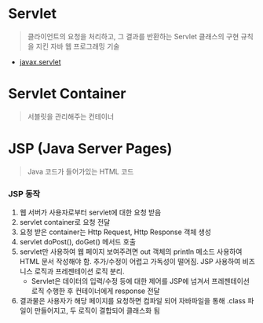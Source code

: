 # Servlet
> 클라이언트의 요청을 처리하고, 그 결과를 반환하는 Servlet 클래스의 구현 규칙을 지킨 자바 웹 프로그래밍 기술
- [javax.servlet](https://docs.oracle.com/javaee/7/api/overview-summary.html) 

# Servlet Container
> 서블릿을 관리해주는 컨테이너

# JSP (Java Server Pages)
> Java 코드가 들어가있는 HTML 코드
### JSP 동작
1. 웹 서버가 사용자로부터 servlet에 대한 요청 받음
2. servlet container로 요청 전달
3. 요청 받은 container는 Http Request, Http Response 객체 생성
4. servlet doPost(), doGet() 메서드 호출
5. servlet만 사용하여 웹 페이지 보여주려면 out 객체의 println 메소드 사용하여 HTML 문서 작성해야 함. 추가/수정이 어렵고 가독성이 떨어짐. JSP 사용하여 비즈니스 로직과 프레젠테이션 로직 분리.
   - Servlet은 데이터의 입력/수정 등에 대한 제어를 JSP에 넘겨서 프레젠테이선 로직 수행한 후 컨테이너에게 response 전달
6. 결과물은 사용자가 해당 페이지를 요청하면 컴파일 되어 자바파일을 통해 .class 파일이 만들어지고, 두 로직이 결합되어 클래스화 됨

